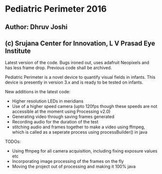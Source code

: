 # Pediatric Perimeter 2016
## Author: Dhruv Joshi
## (c) Srujana Center for Innovation, L V Prasad Eye Institute
Latest version of the code. Bugs ironed out, uses adafruit Neopixels and has less frame drop. Previous code shall be archived. 

Pediatric Perimeter is a novel device to quantify visual fields in infants. This device is presently in version 3.x and is ready to be tested on infants.

New additions in the latest code:
* Higher resolution LEDs in meridians
* Use of a higher speed camera (upto 120fps though these speeds are not accessible at the moment using Processing v2.0)
* Generating video through saving frames generated
* Recording audio for the duration of the test
* stitching audio and frames together to make a video using ffmpeg, which is called as a seperate process using processBuilder() in java

TODOs:
* Using ffmpeg for all camera acquisition, including fixing exposure values etc
* Incorporating image processing of the frames on the fly
* Moving the project out of processing and making it 100% java